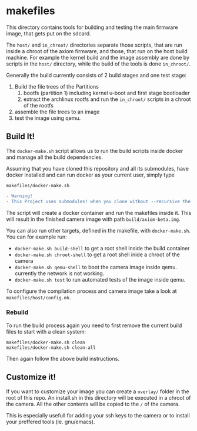 <!--
SPDX-FileCopyrightText: © 2018 Jaro Habiger <jarohabiger@googlemail.com>
SPDX-FileCopyrightText: © 2019 Sebastian Pichelhofer <sp@apertus.org>
SPDX-License-Identifier: CC-BY-SA-4.0
-->

# makefiles
This directory contains tools for building and testing the main firmware image, that gets put on the sdcard.

The `host/` and `in_chroot/` directories separate those scripts, that are run inside a chroot of the axiom firmware, and those, that run on the host build machine. For example the kernel build and the image assembly are done by scripts in the `host/` directory, while the build of the tools is done `in_chroot/`.

Generally the build currently consists of 2 build stages and one test stage:
1. Build the file trees of the Partitions
    1. bootfs (partition 1) including kernel u-boot and first stage bootloader
    2. extract the archlinux rootfs and run the `in_chroot/` scripts in a chroot of the rootfs
2. assemble the file trees to an image
3. test the image using qemu.

## Build It!
The `docker-make.sh` script allows us to run the build scripts inside docker and manage
all the build dependencies.

Assuming that you have cloned this repository and all its submodules, have docker installed and can run docker as your current user, simply type
```
makefiles/docker-make.sh

```

```diff
- Warning!
- This Project uses submodules! when you clone without --recursive the build will fail!
```

The script will create a docker container and run the makefiles inside it.
This will result in the finished camera image with path `build/axiom-beta.img`.

You can also run other targets, defined in the makefile, with `docker-make.sh`. You can for example
run:
* `docker-make.sh build-shell` to get a root shell inside the build container
* `docker-make.sh chroot-shell` to get a root shell inide a chroot of the camera
* `docker-make.sh qemu-shell` to boot the camera image inside qemu. currently the network is not working.
* `docker-make.sh test` to run automated tests of the image inside qemu.

To configure the compilation process and camera image take a look at `makefiles/host/config.mk`.

### Rebuild
To run the build process again you need to first remove the current build files to start with a clean system: 
```
makefiles/docker-make.sh clean
makefiles/docker-make.sh clean-all
```
Then again follow the above build instructions.

## Customize it!
If you want to customize your image you can create a `overlay/` folder in the root of this repo.
An install.sh in this directory will be executed in a chroot of the camera. All the other contents 
will be copied to the `/` of the camera.

This is especially usefull for adding your ssh keys to the camera or to install your preffered tools
(ie. gnu/emacs).
